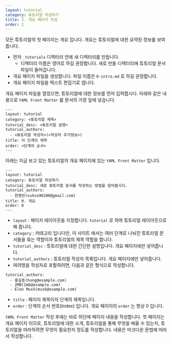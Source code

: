```yaml
---
layout: tutorial
category: 튜토리얼 작성하기
title: 2. 개요 페이지 작성
order: 2
---
```

모든 튜토리얼의 첫 페이지는 개요 입니다. 개요는 튜토리얼에 대한 요약된 정보를 보여줍니다.

  - 먼저 `_tutorials` 디렉터리 안에 새 디렉터리를 만듭니다.
    - 디렉터리 이름은 영어로 하길 권장합니다. 새로 만들 디렉터리에 튜토리얼 문서 파일이 들어갑니다.
  - 개요 페이지 파일을 생성합니다. 파일 이름은 `0-intro.md` 로 하길 권정합니다.
  - 개요 페이지 파일을 텍스트 편집기로 엽니다.

개요 페이지 파일을 열었으면, 튜토리얼에 대한 정보를 먼저 입력합시다. 아래와 같은 내용으로 `YAML Front Matter` 를
문서의 가장 앞에 넣습니다.

```
---
layout: tutorial
category: <튜토리얼 제목>
tutorial_desc: <튜토리얼 설명>
tutorial_authors:
  - <튜토리얼 작성자>(<작성자 추가정보>)
title: 이 단계의 제목
order: <단계의 순서>
---
```

아래는 지금 보고 있는 튜토리얼의 개요 페이지에 있는 `YAML Front Matter` 입니다.
```
---
layout: tutorial
category: 튜토리얼 작성하기
tutorial_desc: 새로 튜토리얼 문서를 작성하는 방법을 알아봅시다.
tutorial_authors:
  - 한영빈(sukso96100@gmail.com)
title: 0. 개요
order: 0
---
```

  - `layout` : 페이지 레이아웃을 지정합니다. `tutorial` 로 하여 튜토리얼 레이아웃으로 해 줍니다.
  - `category` : 카테고리 입니다만, 이 사이트 에서는 여러 단계로 나눠진 튜토리얼 문서들을 묶는 역할이자 튜토리얼의 제목 역할을 합니다.
  - `tutorial_desc` : 튜토리얼에 대한 간단한 설명입나다. 개요 페이지에만 넣어줍니다.
  - `tutorial_authors` : 튜토리얼 작성자 목록입니다. 개요 페이지에만 넣어줍니다.
  - 여려명을 작성자로 포함하려면, 다음과 같은 형식으로 작성합니다.
  ```
  tutorial_authors:
    - 홍길동(hong@example.com)
    - 2MB(2mb@example.com)
    - Elon Musk(musk@example.com)
  ```
  - `title` : 페이지 제목이자 단계의 제목입니다.
  - `order` : 단계의 순서 번호(Index) 입니다. 개요 페이지의 `order` 는 항상 0 입니다.

  `YAML Front Matter` 작성 후에는 바로 하단에 페이지 내용을 작성합니다. 첫 페이지는 개요 페이지 이므로,
  튜토리얼에 대한 소개, 튜토리얼을 통해 무엇을 배울 수 있는지, 튜토리얼을 따라하려면 무엇이 필요한지 정도를 작성합니다.
  내용은 마크다운 문법에 따라서 작성합니다.
